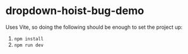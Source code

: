 # dropdown-hoist-bug-demo

Uses Vite, so doing the following should be enough to set the project up:

1. `npm install`
2. `npm run dev`
